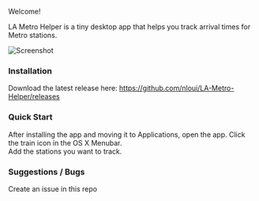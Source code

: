 Welcome!  

LA Metro Helper is a tiny desktop app that helps you track arrival times for Metro stations.

![Screenshot](https://media.giphy.com/media/g0jZptIcKOBnKVmpfF/giphy.gif)



### Installation

Download the latest release here: https://github.com/nloui/LA-Metro-Helper/releases

### Quick Start

After installing the app and moving it to Applications, open the app.  Click the train icon in the OS X Menubar.  
Add the stations you want to track.

### Suggestions / Bugs

Create an issue in this repo
